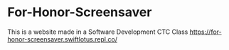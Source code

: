 # For-Honor-Screensaver
This is a website made in a Software Development CTC Class
https://for-honor-screensaver.swiftlotus.repl.co/
